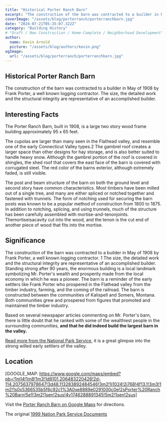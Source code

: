 ```yaml
---
title: "Historical Porter Ranch Barn"
excerpt: "The construction of the barn was contracted to a builder in May of 1908 by Frank Porter, a well known logging contractor. 1 The size, the detailed work and the structural integrity are representative of an accomplished builder."
coverImage: "/assets/blog/porterranch/porterranchbarn.jpg"
date: "2024-07-21T05:35:07.322Z"
category: "Building History"
# "Draft / New Construction / Home-Complete / Neighborhood Development"
author:
  name: Kevin Arnold
  picture: "/assets/blog/authors/kevin.png"
ogImage:
  url: "/assets/blog/porterranch/porterranchbarn.jpg"
---
```


## Historical Porter Ranch Barn

The construction of the barn was contracted to a builder in May of 1908 by Frank Porter, a well known logging contractor. The size, the detailed work and the structural integrity are representative of an accomplished builder.

## Interesting Facts
The Porter Ranch Barn, built in 1908, is a large two story wood frame building approximately 95 x 65 feet.

The cupolas are larger than many seen in the Flathead valley, and resemble one of the early Connecticut Valley types.2 The gambrel roof creates a larger space than other designs for hay storage, and is also better suited to handle heavy snow. Although the gambrel portion of the roof is covered in shingles, the shed roof that covers the east face of the barn is covered with corrugated steel. The red color of the barns exterior, although extremely faded, is still visible.

The post and beam structure of the barn on both the ground level and second story have common characteristics. Most timbers have been milled out of a single tree, and many are either spliced or notched together and fastened with trunnels. The form of notching used for securing the barn posts was known to be a popular method of construction from 1800 to 1875.  In addition to notching, splicing, and using trunnels, much of the structure has been carefully assembled with mortise-and-tenonjoints. Themortiseisacavity cut into the wood, and the tenon is the cut end of another piece of wood that fits into the mortise.

## Significance 

The construction of the barn was contracted to a builder in May of 1908 by Frank Porter, a well known logging contractor. 1 The size, the detailed work and the structural integrity are representative of an accomplished builder. Standing strong after 90 years, the enormous building is a local landmark symbolizing Mr. Porter's wealth and prosperity made from the local economy in which he was a pioneer. The barn is a reminder of the early settlers like Frank Porter who prospered in the Flathead valley from the timber industry, farming, and the coming of the railroad. The barn is constructed between the communities of Kalispell and Somers, Montana. Both communities grew and prospered from figures that promoted and maintained the timber industry.

Based on several newspaper articles commenting on Mr. Porter's barn, there is little doubt that he ranked with some of the wealthiest people in the surrounding communities, **and that he did indeed build the largest barn in the valley.**

[Read more from the National Park Service](https://npgallery.nps.gov/GetAsset/8c9457a0-03dd-47de-bc90-818cc6fee499), it is a great glimpse into the strong willed early settlers of the valley.

## Location

[GOOGLE_MAP: https://www.google.com/maps/embed?pb=!1m14!1m8!1m3!1d8101.206483220426!2d-114.2075637978647!3d48.113283892484546!3m2!1i1024!2i768!4f13.1!3m3!1m2!1s0x5366535b5f6c92c1%3A0xe8889e0291000c0e!2sPorter%20Ranch%20Barn!5e1!3m2!1sen!2sus!4v1746288891345!5m2!1sen!2sus]



Visit the [Porter Ranch Barn on Google Maps](https://maps.app.goo.gl/KFU4v8iydfxSKXoS7) for directions.

The original [1999 Nation Park Service Documents](https://npgallery.nps.gov/GetAsset/8c9457a0-03dd-47de-bc90-818cc6fee499)

